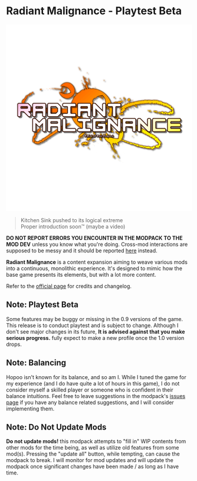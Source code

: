 # Radiant Malignance - Playtest Beta
![logo image](./logo.png)
> Kitchen Sink pushed to its logical extreme  
> Proper introduction soon:tm: (maybe a video)

**DO NOT REPORT ERRORS YOU ENCOUNTER IN THE MODPACK TO THE MOD DEV** unless you know what you're doing. Cross-mod interactions are supposed to be messy and it should be reported [here](https://github.com/prodzpod/RadiantMalignance/issues) instead.

**Radiant Malignance** is a content expansion aiming to weave various mods into a continuous, monolithic experience. It's designed to mimic how the base game presents its elements, but with a lot more content.

Refer to the [official page](https://prodzpod.github.io/RadiantMalignance/index.html) for credits and changelog.

## Note: Playtest Beta
Some features may be buggy or missing in the 0.9 versions of the game. This release is to conduct playtest and is subject to change. Although I don't see major changes in its future, **It is advised against that you make serious progress.** fully expect to make a new profile once the 1.0 version drops.

## Note: Balancing
Hopoo isn't known for its balance, and so am I. While I tuned the game for my experience (and I do have quite a lot of hours in this game), I do not consider myself a skilled player or someone who is confident in their balance intuitions. Feel free to leave suggestions in the modpack's [issues page](https://github.com/prodzpod/RadiantMalignance/issues) if you have any balance related suggestions, and I will consider implementing them.

## Note: Do Not Update Mods
**Do not update mods!** this modpack attempts to "fill in" WIP contents from other mods for the time being, as well as utilize old features from some mod(s). Pressing the "update all" button, while tempting, can cause the modpack to break. I will monitor for mod updates and will update the modpack once significant changes have been made / as long as I have time.